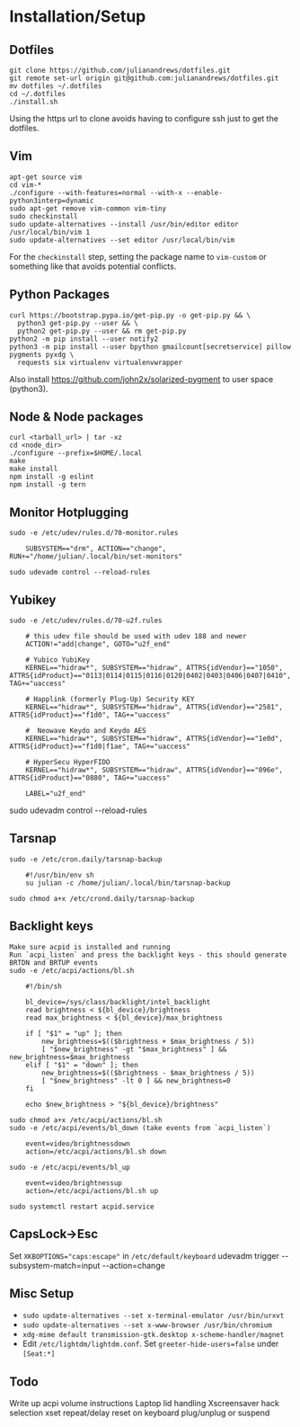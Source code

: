 Installation/Setup
========================

Dotfiles
--------

    git clone https://github.com/julianandrews/dotfiles.git
    git remote set-url origin git@github.com:julianandrews/dotfiles.git
    mv dotfiles ~/.dotfiles
    cd ~/.dotfiles
    ./install.sh

Using the https url to clone avoids having to configure ssh just to get the
dotfiles.

Vim
---

    apt-get source vim
    cd vim-*
    ./configure --with-features=normal --with-x --enable-python3interp=dynamic
    sudo apt-get remove vim-common vim-tiny
    sudo checkinstall
    sudo update-alternatives --install /usr/bin/editor editor /usr/local/bin/vim 1
    sudo update-alternatives --set editor /usr/local/bin/vim

For the `checkinstall` step, setting the package name to `vim-custom` or
something like that avoids potential conflicts.

Python Packages
---------------

    curl https://bootstrap.pypa.io/get-pip.py -o get-pip.py && \
      python3 get-pip.py --user && \
      python2 get-pip.py --user && rm get-pip.py
    python2 -m pip install --user notify2
    python3 -m pip install --user bpython gmailcount[secretservice] pillow pygments pyxdg \
      requests six virtualenv virtualenvwrapper

Also install https://github.com/john2x/solarized-pygment to user space (python3).

Node & Node packages
--------------------

    curl <tarball_url> | tar -xz
    cd <node_dir>
    ./configure --prefix=$HOME/.local
    make
    make install
    npm install -g eslint
    npm install -g tern

Monitor Hotplugging
-------------------

    sudo -e /etc/udev/rules.d/70-monitor.rules

        SUBSYSTEM=="drm", ACTION=="change", RUN+="/home/julian/.local/bin/set-monitors"

    sudo udevadm control --reload-rules

Yubikey
-------

    sudo -e /etc/udev/rules.d/70-u2f.rules

        # this udev file should be used with udev 188 and newer
        ACTION!="add|change", GOTO="u2f_end"

        # Yubico YubiKey
        KERNEL=="hidraw*", SUBSYSTEM=="hidraw", ATTRS{idVendor}=="1050", ATTRS{idProduct}=="0113|0114|0115|0116|0120|0402|0403|0406|0407|0410", TAG+="uaccess"

        # Happlink (formerly Plug-Up) Security KEY
        KERNEL=="hidraw*", SUBSYSTEM=="hidraw", ATTRS{idVendor}=="2581", ATTRS{idProduct}=="f1d0", TAG+="uaccess"

        #  Neowave Keydo and Keydo AES
        KERNEL=="hidraw*", SUBSYSTEM=="hidraw", ATTRS{idVendor}=="1e0d", ATTRS{idProduct}=="f1d0|f1ae", TAG+="uaccess"

        # HyperSecu HyperFIDO
        KERNEL=="hidraw*", SUBSYSTEM=="hidraw", ATTRS{idVendor}=="096e", ATTRS{idProduct}=="0880", TAG+="uaccess"

        LABEL="u2f_end"

  sudo udevadm control --reload-rules

Tarsnap
-------

    sudo -e /etc/cron.daily/tarsnap-backup

        #!/usr/bin/env sh
        su julian -c /home/julian/.local/bin/tarsnap-backup

    sudo chmod a+x /etc/crond.daily/tarsnap-backup

Backlight keys
--------------

    Make sure acpid is installed and running
    Run `acpi_listen` and press the backlight keys - this should generate BRTDN and BRTUP events
    sudo -e /etc/acpi/actions/bl.sh

        #!/bin/sh

        bl_device=/sys/class/backlight/intel_backlight
        read brightness < ${bl_device}/brightness
        read max_brightness < ${bl_device}/max_brightness

        if [ "$1" = "up" ]; then
            new_brightness=$(($brightness + $max_brightness / 5))
            [ "$new_brightness" -gt "$max_brightness" ] && new_brightness=$max_brightness
        elif [ "$1" = "down" ]; then
            new_brightness=$(($brightness - $max_brightness / 5))
            [ "$new_brightness" -lt 0 ] && new_brightness=0
        fi

        echo $new_brightness > "${bl_device}/brightness"

    sudo chmod a+x /etc/acpi/actions/bl.sh
    sudo -e /etc/acpi/events/bl_down (take events from `acpi_listen`)

        event=video/brightnessdown
        action=/etc/acpi/actions/bl.sh down

    sudo -e /etc/acpi/events/bl_up

        event=video/brightnessup
        action=/etc/acpi/actions/bl.sh up

    sudo systemctl restart acpid.service

CapsLock->Esc
-------------

Set `XKBOPTIONS="caps:escape"` in `/etc/default/keyboard`
udevadm trigger --subsystem-match=input --action=change

Misc Setup
----------
* `sudo update-alternatives --set x-terminal-emulator /usr/bin/urxvt`
* `sudo update-alternatives --set x-www-browser /usr/bin/chromium`
* `xdg-mime default transmission-gtk.desktop x-scheme-handler/magnet`
* Edit `/etc/lightdm/lightdm.conf`. Set `greeter-hide-users=false` under `[Seat:*]`

Todo
----
Write up acpi volume instructions
Laptop lid handling
Xscreensaver hack selection
xset repeat/delay reset on keyboard plug/unplug or suspend
